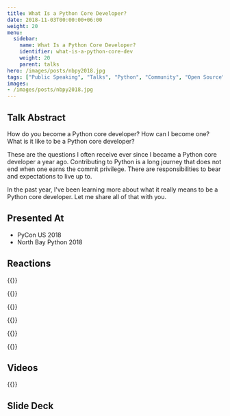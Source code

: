 ```yaml
---
title: What Is a Python Core Developer?
date: 2018-11-03T00:00:00+06:00
weight: 20
menu:
  sidebar:
    name: What Is a Python Core Developer?
    identifier: what-is-a-python-core-dev
    weight: 20
    parent: talks
hero: /images/posts/nbpy2018.jpg
tags: ["Public Speaking", "Talks", "Python", "Community", "Open Source"]
images:
- /images/posts/nbpy2018.jpg
---
```


## Talk Abstract

How do you become a Python core developer? How can I become one? What is it like to be a Python core developer?

These are the questions I often receive ever since I became a Python core developer a year ago. Contributing to Python is a long journey that does not end when one earns the commit privilege. There are responsibilities to bear and expectations to live up to.

In the past year, I've been learning more about what it really means to be a Python core developer. Let me share all of that with you.


## Presented At

- PyCon US 2018
- North Bay Python 2018

## Reactions

{{<tweet user="loooorenanicole" id="995411971729215489">}}

{{<tweet user="luucamay" id="1287503472909340677">}}

{{<tweet user="jmwatt3" id="1003267542448820224">}}

{{<tweet user="ixek" id="995406108083793920">}}

{{<tweet user="nnja" id="1058773762361815041">}}

{{<tweet user="skimbrel" id="1058774594226540544">}}

## Videos

{{<youtube hhj7eb6TrtI>}}

## Slide Deck

<script defer class="speakerdeck-embed" data-id="8bf59fef7e8b4089a25ccffae0bb8328" data-ratio="1.77777777777778" src="//speakerdeck.com/assets/embed.js"></script>

